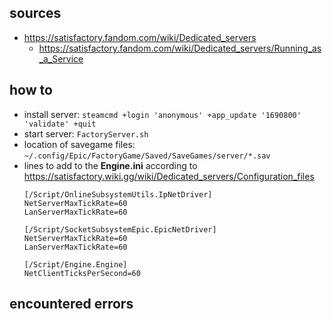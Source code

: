 ## sources

+ https://satisfactory.fandom.com/wiki/Dedicated_servers
  + https://satisfactory.fandom.com/wiki/Dedicated_servers/Running_as_a_Service



## how to

+ install server: `steamcmd +login 'anonymous' +app_update '1690800' 'validate' +quit`
+ start server: `FactoryServer.sh`
+ location of savegame files: `~/.config/Epic/FactoryGame/Saved/SaveGames/server/*.sav`
+ lines to add to the **Engine.ini** according to
    https://satisfactory.wiki.gg/wiki/Dedicated_servers/Configuration_files
  ```
  [/Script/OnlineSubsystemUtils.IpNetDriver]
  NetServerMaxTickRate=60
  LanServerMaxTickRate=60
  
  [/Script/SocketSubsystemEpic.EpicNetDriver]
  NetServerMaxTickRate=60
  LanServerMaxTickRate=60
  
  [/Script/Engine.Engine]
  NetClientTicksPerSecond=60
  ```



## encountered errors
